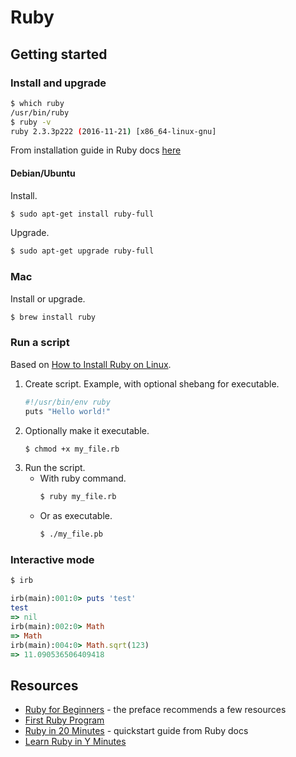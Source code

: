 # Ruby

## Getting started

### Install and upgrade

```bash
$ which ruby
/usr/bin/ruby
$ ruby -v
ruby 2.3.3p222 (2016-11-21) [x86_64-linux-gnu]
```

From installation guide in Ruby docs [here](https://www.ruby-lang.org/en/documentation/installation/#package-management-systems)

#### Debian/Ubuntu

Install.

```bash
$ sudo apt-get install ruby-full
```

Upgrade.

```bash
$ sudo apt-get upgrade ruby-full
```

### Mac

Install or upgrade.
```bash
$ brew install ruby
```


### Run a script

Based on [How to Install Ruby on Linux](https://www.thoughtco.com/instal-ruby-on-linux-2908370).

1. Create script. Example, with optional shebang for executable.
    ```bash
    #!/usr/bin/env ruby
    puts "Hello world!"
    ```
2. Optionally make it executable.
    ```bash
    $ chmod +x my_file.rb
    ```
2. Run the script.
    - With ruby command.
        ```bash
        $ ruby my_file.rb
        ```
    - Or as executable.
        ```bash
        $ ./my_file.pb
        ```

### Interactive mode

```bash
$ irb
```
```ruby
irb(main):001:0> puts 'test'
test
=> nil
irb(main):002:0> Math
=> Math
irb(main):004:0> Math.sqrt(123)
=> 11.090536506409418
```

## Resources

* [Ruby for Beginners](http://ruby-for-beginners.rubymonstas.org/) - the preface recommends a few resources
* [First Ruby Program](http://rubylearning.com/satishtalim/first_ruby_program.html)
* [Ruby in 20 Minutes](https://www.ruby-lang.org/en/documentation/quickstart/) - quickstart guide from Ruby docs
* [Learn Ruby in Y Minutes](https://learnxinyminutes.com/docs/ruby/)
